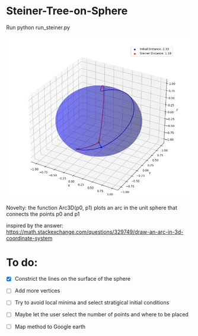 # Steiner-Tree-on-Sphere
<!-- Returns the Steiner tree on the surface of a sphere. Based on code by Samuel-Retter

<img src="https://github.com/giopolykra/Steiner-Tree-on-Sphere/blob/master/Steiner_tree.png" width="2500">

# Update: -->

Run python run_steiner.py

<img src="https://github.com/giopolykra/Steiner-Tree-on-Sphere/blob/master/Screenshot%20from%202023-01-28%2019-55-14.png" width="2500">

Novelty: the function Arc3D(p0, p1) plots an arc in the unit sphere that connects the points p0 and p1

inspired by the answer: https://math.stackexchange.com/questions/329749/draw-an-arc-in-3d-coordinate-system
# To do:
- [x] Constrict the lines on the surface of the sphere
- [ ] Add more vertices
- [ ] Try to avoid local minima and select stratigical initial conditions
- [ ] Maybe let the user select the number of points and where to be placed
- [ ] Map method to Google earth

